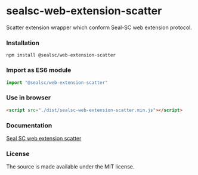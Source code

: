 # sealsc-web-extension-scatter
  Scatter extension wrapper which conform Seal-SC web extension protocol.  

### Installation  
```
npm install @sealsc/web-extension-scatter
```

### Import as ES6 module
```javascript
import "@sealsc/web-extension-scatter"
```

### Use in browser
```html
<script src="./dist/sealsc-web-extension-scatter.min.js"></script>
```

### Documentation
[Seal SC web extension scatter](https://sealsc.github.io/documents/en/web-extensions/scatter/)

### License
The source is made available under the MIT license.


